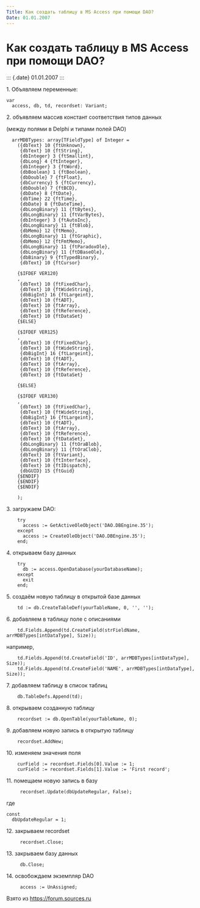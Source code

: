 ```yaml
---
Title: Как создать таблицу в MS Access при помощи DAO?
Date: 01.01.2007
---
```



Как создать таблицу в MS Access при помощи DAO?
===============================================

::: {.date}
01.01.2007
:::

1\. Объявляем переменные:

    var
      access, db, td, recordset: Variant;

2\. объявляем массив констант соответствия типов данных

(между полями в Delphi и типами полей DAO)

      arrMDBTypes: array[TFieldType] of Integer =
        ({dbText} 10 {ftUnknown},
         {dbText} 10 {ftString},
         {dbInteger} 3 {ftSmallint},
         {dbLong} 4 {ftInteger},
         {dbInteger} 3 {ftWord},
         {dbBoolean} 1 {ftBoolean},
         {dbDouble} 7 {ftFloat},
         {dbCurrency} 5 {ftCurrency},
         {dbDouble} 7 {ftBCD},
         {dbDate} 8 {ftDate},
         {dbTime} 22 {ftTime},
         {dbDate} 8 {ftDateTime},
         {dbLongBinary} 11 {ftBytes},
         {dbLongBinary} 11 {ftVarBytes},
         {dbInteger} 3 {ftAutoInc},
         {dbLongBinary} 11 {ftBlob},
         {dbMemo} 12 {ftMemo},
         {dbLongBinary} 11 {ftGraphic},
         {dbMemo} 12 {ftFmtMemo},
         {dbLongBinary} 11 {ftParadoxOle},
         {dbLongBinary} 11 {ftDBaseOle},
         {dbBinary} 9 {ftTypedBinary},
         {dbText} 10 {ftCursor}
     
        {$IFDEF VER120}
        ,
         {dbText} 10 {ftFixedChar},
         {dbText} 10 {ftWideString},
         {dbBigInt} 16 {ftLargeint},
         {dbText} 10 {ftADT},
         {dbText} 10 {ftArray},
         {dbText} 10 {ftReference},
         {dbText} 10 {ftDataSet}
        {$ELSE}
     
        {$IFDEF VER125}
        ,
         {dbText} 10 {ftFixedChar},
         {dbText} 10 {ftWideString},
         {dbBigInt} 16 {ftLargeint},
         {dbText} 10 {ftADT},
         {dbText} 10 {ftArray},
         {dbText} 10 {ftReference},
         {dbText} 10 {ftDataSet}
     
        {$ELSE}
     
        {$IFDEF VER130}
        ,
         {dbText} 10 {ftFixedChar},
         {dbText} 10 {ftWideString},
         {dbBigInt} 16 {ftLargeint},
         {dbText} 10 {ftADT},
         {dbText} 10 {ftArray},
         {dbText} 10 {ftReference},
         {dbText} 10 {ftDataSet},
         {dbLongBinary} 11 {ftOraBlob},
         {dbLongBinary} 11 {ftOraClob},
         {dbText} 10 {ftVariant},
         {dbText} 10 {ftInterface},
         {dbText} 10 {ftIDispatch},
         {dbGUID} 15 {ftGuid}
        {$ENDIF}
        {$ENDIF}
        {$ENDIF}
     
        );

3\. загружаем DAO:

        try
          access := GetActiveOleObject('DAO.DBEngine.35');
        except
          access := CreateOleObject('DAO.DBEngine.35');
        end;

4\. открываем базу данных

        try
          db := access.OpenDatabase(yourDatabaseName);
        except
          exit
        end;

5\. создаём новую таблицу в открытой базе данных

        td := db.CreateTableDef(yourTableName, 0, '', '');

6\. добавляем в таблицу поле с описаниями

        td.Fields.Append(td.CreateField(strFieldName, arrMDBTypes[intDataType], Size));

например,

        td.Fields.Append(td.CreateField('ID', arrMDBTypes[intDataType], Size));
        td.Fields.Append(td.CreateField('NAME', arrMDBTypes[intDataType], Size));

7\. добавляем таблицу в список таблиц

        db.TableDefs.Append(td);

8\. открываем созданную таблицу

        recordset := db.OpenTable(yourTableName, 0);

9\. добавляем новую запись в открытую таблицу

        recordset.AddNew;

10\. изменяем значения поля

     
        curField := recordset.Fields[0].Value := 1;
        curField := recordset.Fields[1].Value := 'First record';

11\. помещаем новую запись в базу

         recordset.Update(dbUpdateRegular, False);

где

    const
      dbUpdateRegular = 1;

12\. закрываем recordset

         recordset.Close;

13\. закрываем базу данных

         db.Close;

14\. освобождаем экземпляр DAO

         access := UnAssigned;

Взято из <https://forum.sources.ru>
